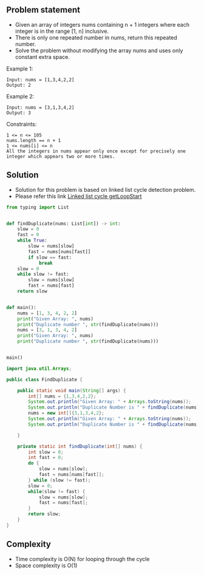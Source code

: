 ## Problem statement

- Given an array of integers nums containing n + 1 integers where each integer is in the range [1, n] inclusive.
- There is only one repeated number in nums, return this repeated number.
- Solve the problem without modifying the array nums and uses only constant extra space.

Example 1:
```
Input: nums = [1,3,4,2,2]
Output: 2
```
Example 2:
```
Input: nums = [3,1,3,4,2]
Output: 3
```
Constraints:
```
1 <= n <= 105
nums.length == n + 1
1 <= nums[i] <= n
All the integers in nums appear only once except for precisely one integer which appears two or more times.
```

## Solution
- Solution for this problem is based on linked list cycle detection problem.
- Please refer this link 
[Linked list cycle getLoopStart](https://github.com/tulasidamarla/algorithms-and-data-structures/blob/master/datastructures/src/main/java/com/learning/linkedlists/SingleLinkedList.java#L475)
```python
from typing import List


def findDuplicate(nums: List[int]) -> int:
    slow = 0
    fast = 0
    while True:
        slow = nums[slow]
        fast = nums[nums[fast]]
        if slow == fast:
            break
    slow = 0
    while slow != fast:
        slow = nums[slow]
        fast = nums[fast]
    return slow


def main():
    nums = [1, 3, 4, 2, 2]
    print("Given Array: ", nums)
    print("Duplicate number ", str(findDuplicate(nums)))
    nums = [3, 1, 3, 4, 2]
    print("Given Array: ", nums)
    print("Duplicate number ", str(findDuplicate(nums)))


main()
```  
```java
import java.util.Arrays;

public class FindDuplicate {

    public static void main(String[] args) {
        int[] nums = {1,3,4,2,2};
        System.out.println("Given Array: " + Arrays.toString(nums));
        System.out.println("Duplicate Number is " + findDuplicate(nums));
        nums = new int[]{3,1,3,4,2};
        System.out.println("Given Array: " + Arrays.toString(nums));
        System.out.println("Duplicate Number is " + findDuplicate(nums));

    }

    private static int findDuplicate(int[] nums) {
        int slow = 0;
        int fast = 0;
        do {
            slow = nums[slow];
            fast = nums[nums[fast]];
        } while (slow != fast);
        slow = 0;
        while(slow != fast) {
            slow = nums[slow];
            fast = nums[fast];
        }
        return slow;
    }
}
```

## Complexity
- Time complexity is O(N) for looping through the cycle
- Space complexity is O(1)
